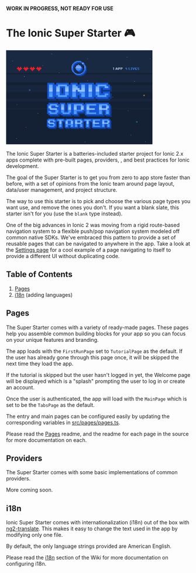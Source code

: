 __WORK IN PROGRESS, NOT READY FOR USE__

# The Ionic Super Starter 🎮

<img src="super2.png" width="400" />

The Ionic Super Starter is a batteries-included starter project for Ionic 2.x apps complete with pre-built pages, providers, , and best practices for Ionic development.

The goal of the Super Starter is to get you from zero to app store faster than before, with a set of opinions from the Ionic team around page layout, data/user management, and project structure.

The way to use this starter is to pick and choose the various page types you want use, and remove the ones you don't. If you want a blank slate, this starter isn't for you (use the `blank` type instead).

One of the big advances in Ionic 2 was moving from a rigid route-based navigation system to a flexible push/pop navigation system modeled off common native SDKs. We've embraced this pattern to provide a set of reusable pages that can be navigated to anywhere in the app. Take a look at the [Settings page](https://github.com/driftyco/ionic-starter-super/blob/master/src/pages/settings/settings.html#L38) for a cool example of a page navigating to itself to provide a different UI without duplicating code.

## Table of Contents

1. [Pages](#pages)
2. [i18n](#i18n) (adding languages)


## Pages

The Super Starter comes with a variety of ready-made pages. These pages help you assemble common building blocks for your app so you can focus on your unique features and branding.

The app loads with the `FirstRunPage` set to `TutorialPage` as the default. If the user has already gone through this page once, it will be skipped the next time they load the app.

If the tutorial is skipped but the user hasn't logged in yet, the Welcome page will be displayed which is a "splash" prompting the user to log in or create an account.

Once the user is authenticated, the app will load with the `MainPage` which is set to be the `TabsPage` as the default.

The entry and main pages can be configured easily by updating the corresponding variables in [src/pages/pages.ts](https://github.com/driftyco/ionic-starter-super/blob/master/src/pages/pages.ts).

Please read the [Pages](https://github.com/driftyco/ionic-starter-super/tree/master/src/pages) readme, and the readme for each page in the source for more documentation on each.

## Providers

The Super Starter comes with some basic implementations of common providers.

More coming soon.

## i18n

Ionic Super Starter comes with internationalization (i18n) out of the box with [ng2-translate](https://github.com/ocombe/ng2-translate). This makes it easy to change the text used in the app by modifying only one file.

By default, the only language strings provided are American English.

Please read the [i18n](https://github.com/driftyco/ionic-starter-super/wiki/i18n) section of the Wiki for more documentation on configuring i18n.
